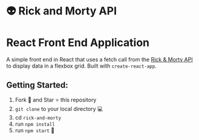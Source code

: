 # 👽 Rick and Morty API 
# React Front End Application

A simple front end in React that uses a fetch call from the [Rick & Morty API](http://rickandmortyapi.com) to display data in a flexbox grid. Built with `create-react-app`. 

## Getting Started:

1. Fork 🍴 and Star ⭐️ this repository
2. `git clone` to your local directory 💻
3. cd `rick-and-morty`
4. run `npm install`
5. run `npm start` :tada:
